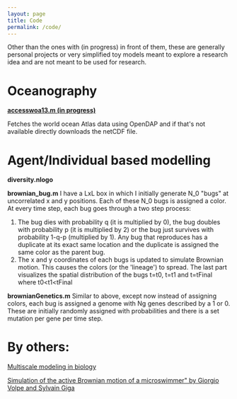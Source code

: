 ```yaml
---
layout: page
title: Code
permalink: /code/
---
```




Other than the ones with (in progress) in front of them, these are generally personal projects or very simplified toy models meant to explore a research idea and are not meant to be used for research. 
# Oceanography 

[**accesswoa13.m (in progress)**](https://github.com/FaizanHaque/matlab-tools/blob/master/accessWOA13.m)

Fetches the world ocean Atlas data using OpenDAP and if that's not available directly downloads the netCDF file.


# Agent/Individual based modelling 


**diversity.nlogo**

**brownian_bug.m**
I have a LxL box in which I initially generate N_0 "bugs" at uncorrelated x and y positions. Each of these N_0 bugs is assigned a color.
At every time step, each bug goes through a two step process:
1) The bug dies with probability q (it is multiplied by 0), the bug doubles with probability p (it is multiplied by 2) or the bug just survives with probability 1-q-p (multiplied by 1).
Any bug that reproduces has a duplicate at its exact same location and the duplicate is assigned the same color as the parent bug.
2) The x and y coordinates of each bugs is updated to simulate Brownian motion. This causes the colors (or the 'lineage') to spread.
The last part visualizes the spatial distribution of the bugs t=t0, t=t1 and t=tFinal where t0<t1<tFinal


**brownianGenetics.m**
Similar to above, except now instead of assigning colors, each bug is assigned a genome with Ng genes described by a 1 or 0. These are initially randomly assigned with probabilities and there is a set mutation per gene per time step.




# By others:



[Multiscale modeling in biology](http://math.univ-lyon1.fr/~bernard/teach/sfbt/index.html)




[Simulation of the active Brownian motion of a microswimmer" by Giorgio Volpe and Sylvain Giga](http://aapt.scitation.org/doi/suppl/10.1119/1.4870398)
